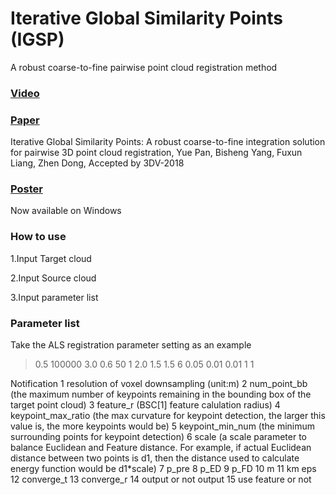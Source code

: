 # Iterative Global Similarity Points (IGSP) 
A robust coarse-to-fine pairwise point cloud registration method 

### [Video](https://www.youtube.com/watch?v=DZr-8AceSqA)

### [Paper](https://arxiv.org/abs/1808.03899) 
Iterative Global Similarity Points: A robust coarse-to-fine integration solution for pairwise 3D point cloud registration, Yue Pan, Bisheng Yang, Fuxun Liang, Zhen Dong, Accepted by 3DV-2018 

### [Poster](https://github.com/YuePanEdward/YuePanEdward.github.io/blob/master/assets/3DVposter.pdf)


Now available on Windows


### How to use
1.Input Target cloud

2.Input Source cloud

3.Input parameter list

### Parameter list
Take the ALS registration parameter setting as an example

> 0.5
> 100000
> 3.0
> 0.6
> 50
> 1
> 2.0
> 1.5
> 1.5
> 6
> 0.05
> 0.01
> 0.01
> 1
> 1

Notification
1  resolution of voxel downsampling (unit:m)
2  num_point_bb (the maximum number of keypoints remaining in the bounding box of the target point cloud)
3  feature_r (BSC[1] feature calulation radius) 
4  keypoint_max_ratio (the max curvature for keypoint detection, the larger this value is, the more keypoints would be)
5  keypoint_min_num (the minimum surrounding points for keypoint detection)
6  scale (a scale parameter to balance Euclidean and Feature distance. For example, if actual Euclidean distance between two points is d1, then the distance used to calculate energy function would be d1*scale)
7  p_pre
8  p_ED
9  p_FD
10  m
11 km eps
12 converge_t
13 converge_r
14 output or not output
15 use feature or not

